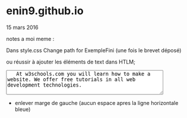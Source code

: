# enin9.github.io

15 mars 2016 

notes a moi meme :

Dans style.css
Change path for ExempleFini (une fois le brevet déposé)

ou réussir à ajouter les éléments de text dans HTLM;

   <textarea rows="4" cols="50">
   At w3schools.com you will learn how to make a website. We offer free tutorials in all web development technologies. 
   </textarea>

+ enlever marge de gauche (aucun espace apres la ligne horizontale bleue)

